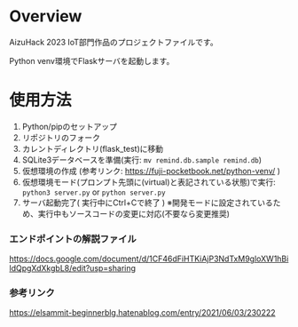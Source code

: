 # Overview

AizuHack 2023 IoT部門作品のプロジェクトファイルです。

Python venv環境でFlaskサーバを起動します。

# 使用方法
1. Python/pipのセットアップ
1. リポジトリのフォーク
1. カレントディレクトリ(flask_test)に移動
1. SQLite3データベースを準備(実行: `mv remind.db.sample remind.db`)
1. 仮想環境の作成 (参考リンク: https://fuji-pocketbook.net/python-venv/ )
1. 仮想環境モード(プロンプト先頭に(virtual)と表記されている状態)で実行: `python3 server.py` or `python server.py`
1. サーバ起動完了( 実行中にCtrl+Cで終了 ) ※開発モードに設定されているため、実行中もソースコードの変更に対応(不要なら変更推奨)

### エンドポイントの解説ファイル
https://docs.google.com/document/d/1CF46dFiHTKiAjP3NdTxM9gloXW1hBildQpgXdXkgbL8/edit?usp=sharing

### 参考リンク
https://elsammit-beginnerblg.hatenablog.com/entry/2021/06/03/230222
